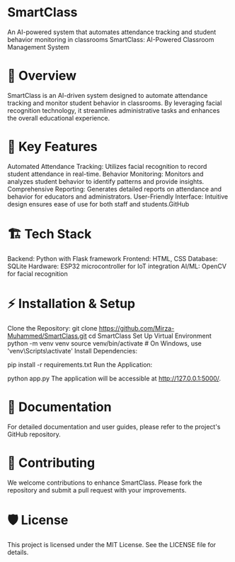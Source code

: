 # SmartClass
An AI-powered system that automates attendance tracking and student behavior monitoring in classrooms
SmartClass: AI-Powered Classroom Management System
# 📌 Overview
SmartClass is an AI-driven system designed to automate attendance tracking and monitor student behavior in classrooms. By leveraging facial recognition technology, it streamlines administrative tasks and enhances the overall educational experience.​

# 🌟 Key Features
Automated Attendance Tracking: Utilizes facial recognition to record student attendance in real-time.​
Behavior Monitoring: Monitors and analyzes student behavior to identify patterns and provide insights.​
Comprehensive Reporting: Generates detailed reports on attendance and behavior for educators and administrators.​
User-Friendly Interface: Intuitive design ensures ease of use for both staff and students.​
GitHub
# 🏗️ Tech Stack
Backend: Python with Flask framework​
Frontend: HTML, CSS​
Database: SQLite​
Hardware: ESP32 microcontroller for IoT integration​
AI/ML: OpenCV for facial recognition​
# ⚡ Installation & Setup
Clone the Repository:
git clone https://github.com/Mirza-Muhammed/SmartClass.git
cd SmartClass
Set Up Virtual Environment 
python -m venv venv
source venv/bin/activate  # On Windows, use 'venv\Scripts\activate'
Install Dependencies:

pip install -r requirements.txt
Run the Application:

python app.py
The application will be accessible at http://127.0.0.1:5000/.

# 📄 Documentation
For detailed documentation and user guides, please refer to the project's GitHub repository.

# 🤝 Contributing
We welcome contributions to enhance SmartClass. Please fork the repository and submit a pull request with your improvements.

# 🛡️ License
This project is licensed under the MIT License. See the LICENSE file for details.
